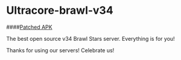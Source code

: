 # Ultracore-brawl-v34

####[Patched APK](https://drive.google.com/file/d/1EW2EvBceLkYQEWEjdLq0EoyektRzxpEs/view?usp=sharing)

The best open source v34 Brawl Stars server.
Everything is for you!

Thanks for using our servers! Celebrate us!
